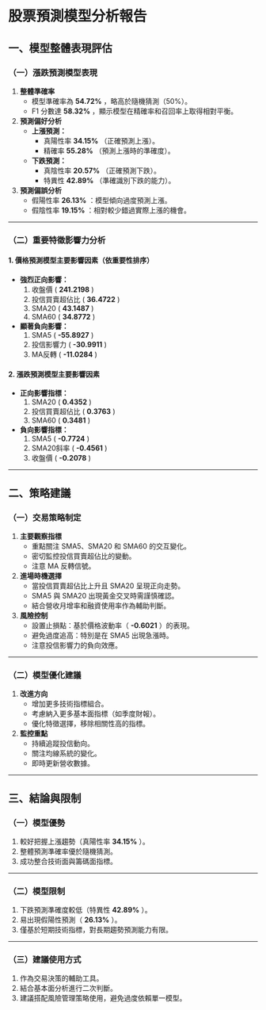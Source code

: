 # **股票預測模型分析報告**

## **一、模型整體表現評估**

### **（一）漲跌預測模型表現**

1. **整體準確率**
   * 模型準確率為  **54.72%** ，略高於隨機猜測（50%）。
   * F1 分數達  **58.32%** ，顯示模型在精確率和召回率上取得相對平衡。
2. **預測偏好分析**
   * **上漲預測：**
     * 真陽性率  **34.15%** （正確預測上漲）。
     * 精確率  **55.28%** （預測上漲時的準確度）。
   * **下跌預測：**
     * 真陰性率  **20.57%** （正確預測下跌）。
     * 特異性  **42.89%** （準確識別下跌的能力）。
3. **預測偏誤分析**
   * 假陽性率  **26.13%** ：模型傾向過度預測上漲。
   * 假陰性率  **19.15%** ：相對較少錯過實際上漲的機會。

---

### **（二）重要特徵影響力分析**

#### **1. 價格預測模型主要影響因素（依重要性排序）**

* **強烈正向影響：**
  1. 收盤價 ( **241.2198** )
  2. 投信買賣超佔比 ( **36.4722** )
  3. SMA20 ( **43.1487** )
  4. SMA60 ( **34.8772** )
* **顯著負向影響：**
  1. SMA5 ( **-55.8927** )
  2. 投信影響力 ( **-30.9911** )
  3. MA反轉 ( **-11.0284** )

#### **2. 漲跌預測模型主要影響因素**

* **正向影響指標：**
  1. SMA20 ( **0.4352** )
  2. 投信買賣超佔比 ( **0.3763** )
  3. SMA60 ( **0.3481** )
* **負向影響指標：**
  1. SMA5 ( **-0.7724** )
  2. SMA20斜率 ( **-0.4561** )
  3. 收盤價 ( **-0.2078** )

---

## **二、策略建議**

### **（一）交易策略制定**

1. **主要觀察指標**
   * 重點關注 SMA5、SMA20 和 SMA60 的交互變化。
   * 密切監控投信買賣超佔比的變動。
   * 注意 MA 反轉信號。
2. **進場時機選擇**
   * 當投信買賣超佔比上升且 SMA20 呈現正向走勢。
   * SMA5 與 SMA20 出現黃金交叉時需謹慎確認。
   * 結合營收月增率和融資使用率作為輔助判斷。
3. **風險控制**
   * 設置止損點：基於價格波動率（ **-0.6021** ）的表現。
   * 避免過度追高：特別是在 SMA5 出現急漲時。
   * 注意投信影響力的負向效應。

---

### **（二）模型優化建議**

1. **改進方向**
   * 增加更多技術指標組合。
   * 考慮納入更多基本面指標（如季度財報）。
   * 優化特徵選擇，移除相關性高的指標。
2. **監控重點**
   * 持續追蹤投信動向。
   * 關注均線系統的變化。
   * 即時更新營收數據。

---

## **三、結論與限制**

### **（一）模型優勢**

1. 較好把握上漲趨勢（真陽性率  **34.15%** ）。
2. 整體預測準確率優於隨機猜測。
3. 成功整合技術面與籌碼面指標。

---

### **（二）模型限制**

1. 下跌預測準確度較低（特異性  **42.89%** ）。
2. 易出現假陽性預測（ **26.13%** ）。
3. 僅基於短期技術指標，對長期趨勢預測能力有限。

---

### **（三）建議使用方式**

1. 作為交易決策的輔助工具。
2. 結合基本面分析進行二次判斷。
3. 建議搭配風險管理策略使用，避免過度依賴單一模型。
